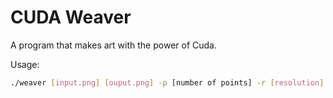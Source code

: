 # CUDA Weaver

A program that makes art with the power of Cuda.

Usage:
```bash
./weaver [input.png] [ouput.png] -p [number of points] -r [resolution] -i [max iterations] -l [line thickness] -b [blur radius]
```
